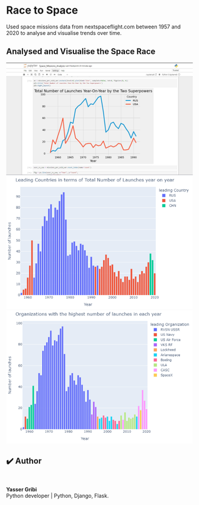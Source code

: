 # Race to Space

Used space missions data from nextspaceflight.com between 1957 and 2020 to analyse and visualise trends over time.

## Analysed and Visualise the Space Race

![Cold_War_Rivalry](Cold_War_Rivalry.JPG)
![leading_country](img/leading_country.png)
![leading_Organization](img/leading_Organization.png)

## ✔️ Author

<img style="border-radius: 50%;" src="https://github.com/yassergribi.png" width="100px;" alt=""/>
<br>
  
<p>
<b>Yasser Gribi</b><br>Python developer | Python, Django, Flask.</p>



